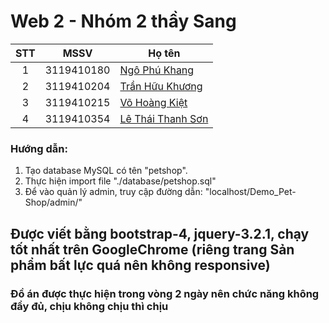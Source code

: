 # Web 2 - Nhóm 2 thầy Sang
|STT | MSSV            | Họ tên                                                                       |
|:--:| :-------------: |------------------------------------------------------------------------------|
|1   | 3119410180      | [Ngô Phú Khang](https://www.facebook.com/ngokhang2001sgunkey/)               |
|2   | 3119410204      | [Trần Hữu Khương](https://www.facebook.com/JB.TranHuuKhuong/)                |
|3   | 3119410215      | [Võ Hoàng Kiệt](https://www.facebook.com/thekids.1002/)                      |
|4   | 3119410354      | [Lê Thái Thanh Sơn](https://www.facebook.com/profile.php?id=100041348190068)|
### Hướng dẫn:
1. Tạo database MySQL có tên "petshop".
2. Thực hiện import file "./database/petshop.sql"
3. Để vào quản lý admin, truy cập đường dẫn: "localhost/Demo_Pet-Shop/admin/"
## Được viết bằng bootstrap-4, jquery-3.2.1, chạy tốt nhất trên GoogleChrome (riêng trang Sản phẩm bất lực quá nên không responsive)
### Đồ án được thực hiện trong vòng 2 ngày nên chức năng không đầy đủ, chịu không chịu thì chịu
